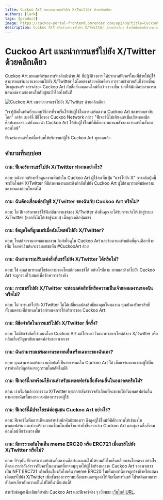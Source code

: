 ```yaml
---
title: Cuckoo Art แนะนำการแชร์ไปยัง X/Twitter ด้วยคลิกเดียว
authors: [lark]
tags: [product]
image: https://cuckoo-portal-frontend.onrender.com/api/og?title=Cuckoo%20Art%20%E0%B9%81%E0%B8%99%E0%B8%B0%E0%B8%99%E0%B8%B3%E0%B8%81%E0%B8%B2%E0%B8%A3%E0%B9%81%E0%B8%8A%E0%B8%A3%E0%B9%8C%E0%B9%84%E0%B8%9B%E0%B8%A2%E0%B8%B1%E0%B8%87%20X/Twitter%20%E0%B8%94%E0%B9%89%E0%B8%A7%E0%B8%A2%E0%B8%84%E0%B8%A5%E0%B8%B4%E0%B8%81%E0%B9%80%E0%B8%94%E0%B8%B5%E0%B8%A2%E0%B8%A7
description: Cuckoo Art เปิดตัวการแชร์ไปยัง X/Twitter ด้วยคลิกเดียว ช่วยให้นักศิลปะสามารถแสดงผลงานที่สร้างด้วย AI ให้กับผู้ชมทั่วโลก ฟีเจอร์นี้เชื่อมโยงความคิดสร้างสรรค์และสื่อสังคมออนไลน์ ขยายการเข้าถึงและการมีส่วนร่วมของชุมชน
---
```


# Cuckoo Art แนะนำการแชร์ไปยัง X/Twitter ด้วยคลิกเดียว

Cuckoo Art แพลตฟอร์มการสร้างศิลปะด้วย AI ที่ปฏิวัติวงการ ได้ประกาศฟีเจอร์ใหม่ที่ช่วยให้ผู้ใช้สามารถแชร์ผลงานของตนไปยัง X/Twitter ได้โดยตรงด้วยคลิกเดียว การรวมเข้าด้วยกันนี้ช่วยเชื่อมโยงชุมชนสร้างสรรค์ของ Cuckoo Art กับสื่อสังคมออนไลน์ที่กว้างขวางขึ้น ช่วยให้นักศิลปะสามารถแสดงผลงานของตนให้กับผู้ชมทั่วโลกได้ทันที

![Cuckoo Art แนะนำการแชร์ไปยัง X/Twitter ด้วยคลิกเดียว](https://cuckoo-network.b-cdn.net/cuckoo-art-x-twitter-sharing.webp "Cuckoo Art แนะนำการแชร์ไปยัง X/Twitter ด้วยคลิกเดียว")

"เรารู้สึกตื่นเต้นที่จะมอบวิธีการที่ราบรื่นให้กับผู้ใช้ในการแชร์ผลงาน Cuckoo Art ของพวกเขากับโลก" ลาร์ค เบอร์ดี้ ซีอีโอของ Cuckoo Network กล่าว "ฟีเจอร์นี้ไม่เพียงแต่เพิ่มเสียงของนักศิลปะของเรา แต่ยังแนะนำ Cuckoo Art ให้กับผู้ใช้ใหม่ที่มีศักยภาพผ่านพลังของการแชร์ในสังคมออนไลน์"

ฟีเจอร์การแชร์ใหม่นี้พร้อมให้บริการแก่ผู้ใช้ Cuckoo Art ทุกคนแล้ว

## คำถามที่พบบ่อย

### ถาม: ฟีเจอร์การแชร์ไปยัง X/Twitter ทำงานอย่างไร?

ตอบ: หลังจากสร้างหรือดูผลงานศิลปะใน Cuckoo Art ผู้ใช้จะเห็นปุ่ม "แชร์ไปยัง X" การคลิกปุ่มนี้จะเปิดโพสต์ X/Twitter ที่มีภาพผลงานและลิงก์กลับไปยัง Cuckoo Art ผู้ใช้สามารถเพิ่มข้อความของตนเองก่อนโพสต์ได้

### ถาม: ฉันต้องเชื่อมต่อบัญชี X/Twitter ของฉันกับ Cuckoo Art หรือไม่?

ตอบ: ไม่ ฟีเจอร์การแชร์ใช้ฟังก์ชันการแชร์ของ X/Twitter ดังนั้นคุณจะได้รับการแจ้งให้เข้าสู่ระบบ X/Twitter (หากยังไม่ได้เข้าสู่ระบบ) เมื่อคุณคลิกปุ่มแชร์

### ถาม: ข้อมูลใดที่ถูกแชร์เมื่อฉันโพสต์ไปยัง X/Twitter?

ตอบ: โพสต์จะรวมภาพของผลงาน ลิงก์เพื่อดูใน Cuckoo Art และข้อความเพิ่มเติมที่คุณเลือกที่จะเพิ่ม โดยค่าเริ่มต้นจะรวมแฮชแท็ก #CuckooArt ด้วย

### ถาม: ฉันสามารถปรับแต่งสิ่งที่แชร์ไปยัง X/Twitter ได้หรือไม่?

ตอบ: ใช่ คุณสามารถแก้ไขข้อความของโพสต์ก่อนแชร์ได้ อย่างไรก็ตาม ภาพและลิงก์ไปยัง Cuckoo Art จะถูกรวมไว้เสมอเพื่อรักษาการอ้างอิง

### ถาม: การแชร์ไปยัง X/Twitter จะส่งผลต่อสิทธิ์หรือความเป็นเจ้าของผลงานของฉันหรือไม่?

ตอบ: ไม่ การแชร์ไปยัง X/Twitter ไม่ได้เปลี่ยนแปลงสิทธิ์ของคุณในผลงาน คุณยังคงรักษาสิทธิ์ทั้งหมดตามที่กำหนดในข้อกำหนดการให้บริการของ Cuckoo Art

### ถาม: มีข้อจำกัดในการแชร์ไปยัง X/Twitter กี่ครั้ง?

ตอบ: ไม่มีข้อจำกัดที่กำหนดโดย Cuckoo Art แต่โปรดระวังแนวทางการโพสต์ของ X/Twitter เพื่อหลีกเลี่ยงปัญหากับแพลตฟอร์มของพวกเขา

### ถาม: ฉันสามารถแชร์ผลงานของคนอื่นหรือเฉพาะของฉันเอง?

ตอบ: คุณสามารถแชร์ผลงานศิลปะที่เป็นสาธารณะใน Cuckoo Art ได้ เมื่อแชร์ผลงานของผู้ใช้อื่น การอ้างอิงที่ถูกต้องจะถูกรวมโดยอัตโนมัติ

### ถาม: ฟีเจอร์นี้จะพร้อมใช้งานสำหรับแพลตฟอร์มสื่อสังคมอื่นในอนาคตหรือไม่?

ตอบ: เราเริ่มต้นด้วยการรวม X/Twitter แต่เรากำลังสำรวจตัวเลือกที่จะขยายไปยังแพลตฟอร์มอื่นตามความคิดเห็นและความต้องการของผู้ใช้

### ถาม: ฟีเจอร์นี้มีประโยชน์ต่อชุมชน Cuckoo Art อย่างไร?

ตอบ: ฟีเจอร์นี้เพิ่มการเปิดเผยสำหรับนักศิลปะของเรา ดึงดูดผู้ใช้ใหม่ที่มีศักยภาพให้เข้ามาในแพลตฟอร์ม และช่วยสร้างความเชื่อมโยงที่แข็งแกร่งยิ่งขึ้นระหว่าง Cuckoo Art และชุมชนสื่อสังคมออนไลน์ที่กว้างขวางขึ้น

### ถาม: มีการรวมกับโทเค็น meme ERC20 หรือ ERC721 เมื่อแชร์ไปยัง X/Twitter หรือไม่?

ตอบ: ปัจจุบัน ฟีเจอร์การแชร์เน้นที่ผลงานศิลปะเองและไม่ได้รวมกับโทเค็นบล็อกเชนโดยตรง อย่างไรก็ตาม เรากำลังสำรวจฟีเจอร์ในอนาคตที่อาจอนุญาตให้ผู้ใช้สร้างผลงาน Cuckoo Art ของพวกเขาเป็น NFT ERC721 หรือเชื่อมโยงกับโทเค็น meme ERC20 โทเค็นเหล่านี้อาจถูกอ้างอิงหรือแสดงเมื่อแชร์ไปยัง X/Twitter เพิ่มชั้นของการรวมบล็อกเชนและมูลค่าให้กับเนื้อหาที่แชร์ โปรดติดตามการอัปเดตเกี่ยวกับความเป็นไปได้ที่น่าตื่นเต้นนี้!

สำหรับข้อมูลเพิ่มเติมเกี่ยวกับ Cuckoo Art และฟีเจอร์ต่าง ๆ เยี่ยมชม [เว็บไซต์ URL](https://cuckoo.network/portal/art).
